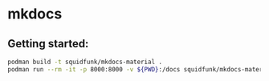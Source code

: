 # mkdocs

## Getting started:

```bash
podman build -t squidfunk/mkdocs-material . 
podman run --rm -it -p 8000:8000 -v ${PWD}:/docs squidfunk/mkdocs-material
```